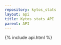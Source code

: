 ```yaml
---
repository: kytos_stats
layout: api
title: Kytos stats API
parent: API
---
```

{% include api.html %}